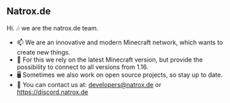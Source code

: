 ## Natrox.de

Hi. 🎶 we are the natrox.de team.

- 📫 We are an innovative and modern Minecraft network, which wants to create new things. 
- 📜 For this we rely on the latest Minecraft version, but provide the possibility to connect to all versions from 1.16.
- 🖥️ Sometimes we also work on open source projects, so stay up to date.
- 📧 You can contact us at: developers@natrox.de or https://discord.natrox.de
